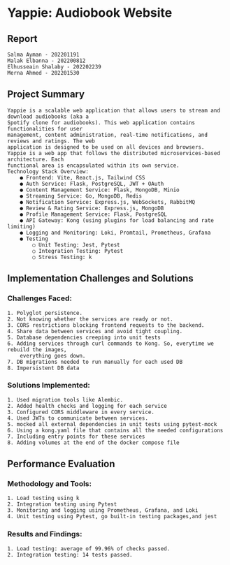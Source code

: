 # Yappie: Audiobook Website

## Report
    Salma Ayman - 202201191
    Malak Elbanna - 202200812
    Elhusseain Shalaby - 202202239
    Merna Ahmed - 202201530


## Project Summary
    Yappie is a scalable web application that allows users to stream and download audiobooks (aka a
    Spotify clone for audiobooks). This web application contains functionalities for user
    management, content administration, real-time notifications, and reviews and ratings. The web
    application is designed to be used on all devices and browsers.
    Yappie is a web app that follows the distributed microservices-based architecture. Each
    functional area is encapsulated within its own service.
    Technology Stack Overview:
        ● Frontend: Vite, React.js, Tailwind CSS
        ● Auth Service: Flask, PostgreSQL, JWT + OAuth
        ● Content Management Service: Flask, MongoDB, Minio
        ● Streaming Service: Go, MongoDB, Redis
        ● Notification Service: Express.js, WebSockets, RabbitMQ
        ● Review & Rating Service: Express.js, MongoDB
        ● Profile Management Service: Flask, PostgreSQL
        ● API Gateway: Kong (using plugins for load balancing and rate limiting)
        ● Logging and Monitoring: Loki, Promtail, Prometheus, Grafana
        ● Testing
            ○ Unit Testing: Jest, Pytest
            ○ Integration Testing: Pytest
            ○ Stress Testing: k

## Implementation Challenges and Solutions

### Challenges Faced:
    1. Polyglot persistence.
    2. Not knowing whether the services are ready or not.
    3. CORS restrictions blocking frontend requests to the backend.
    4. Share data between services and avoid tight coupling.
    5. Database dependencies creeping into unit tests
    6. Adding services through curl commands to Kong. So, everytime we rebuild the images,
        everything goes down.
    7. DB migrations needed to run manually for each used DB
    8. Impersistent DB data


### Solutions Implemented:
    1. Used migration tools like Alembic.
    2. Added health checks and logging for each service
    3. Configured CORS middleware in every service.
    4. Used JWTs to communicate between services.
    5. mocked all external dependencies in unit tests using pytest-mock
    6. Using a kong.yaml file that contains all the needed configurations
    7. Including entry points for these services
    8. Adding volumes at the end of the docker compose file

## Performance Evaluation

### Methodology and Tools:
    1. Load testing using k
    2. Integration testing using Pytest
    3. Monitoring and logging using Prometheus, Grafana, and Loki
    4. Unit testing using Pytest, go built-in testing packages,and jest

### Results and Findings:

    1. Load testing: average of 99.96% of checks passed.
    2. Integration testing: 14 tests passed.



